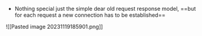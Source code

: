 - Nothing special just the simple dear old request response model, ==but for each request a new connection has to be established==

![[Pasted image 20231119185901.png]]